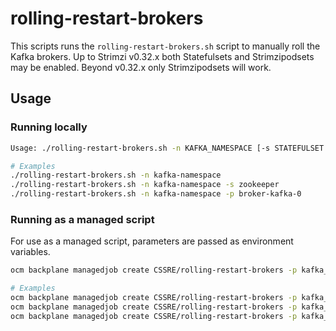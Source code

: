 # rolling-restart-brokers

This scripts runs the `rolling-restart-brokers.sh` script to manually roll the Kafka brokers. Up to Strimzi v0.32.x both Statefulsets and Strimzipodsets may be enabled. Beyond v0.32.x only Strimzipodsets will work. 

## Usage

### Running locally

```bash
Usage: ./rolling-restart-brokers.sh -n KAFKA_NAMESPACE [-s STATEFULSET|STRIMZIPODSET | -p POD]

# Examples
./rolling-restart-brokers.sh -n kafka-namespace
./rolling-restart-brokers.sh -n kafka-namespace -s zookeeper
./rolling-restart-brokers.sh -n kafka-namespace -p broker-kafka-0
```

### Running as a managed script

For use as a managed script, parameters are passed as environment variables.

```bash
ocm backplane managedjob create CSSRE/rolling-restart-brokers -p kafka_namespace=<KAFKA_NAMESPACE> [s_set=STATEFULSET|STRIMZIPODSET | pod=POD]

# Examples
ocm backplane managedjob create CSSRE/rolling-restart-brokers -p kafka_namespace=my-kafka
ocm backplane managedjob create CSSRE/rolling-restart-brokers -p kafka_namespace=my-kafka s_set=kafka
ocm backplane managedjob create CSSRE/rolling-restart-brokers -p kafka_namespace=my-kafka pod=pod-zookeeper-0 
```



